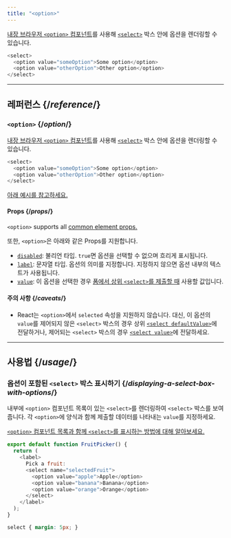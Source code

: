 ```yaml
---
title: "<option>"
---
```


<Intro>

[내장 브라우저 `<option>` 컴포넌트](https://developer.mozilla.org/ko/docs/Web/HTML/Element/option)를 사용해 [`<select>`](/reference/react-dom/components/select) 박스 안에 옵션을 렌더링할 수 있습니다.

```js
<select>
  <option value="someOption">Some option</option>
  <option value="otherOption">Other option</option>
</select>
```

</Intro>

<InlineToc />

---

## 레퍼런스 {/*reference*/}

### `<option>` {/*option*/}

[내장 브라우저 `<option>` 컴포넌트](https://developer.mozilla.org/ko/docs/Web/HTML/Element/option)를 사용해 [`<select>`](/reference/react-dom/components/select) 박스 안에 옵션을 렌더링할 수 있습니다.

```js
<select>
  <option value="someOption">Some option</option>
  <option value="otherOption">Other option</option>
</select>
```

[아래 예시를 참고하세요.](#usage)

#### Props {/*props*/}

`<option>` supports all [common element props.](/reference/react-dom/components/common#common-props)

또한, `<option>`은 아래와 같은 Props를 지원합니다.

* [`disabled`](https://developer.mozilla.org/ko/docs/Web/HTML/Element/option#disabled): 불리언 타입. `true`면 옵션을 선택할 수 없으며 흐리게 표시됩니다.
* [`label`](https://developer.mozilla.org/ko/docs/Web/HTML/Element/option#label): 문자열 타입. 옵션의 의미를 지정합니다. 지정하지 않으면 옵션 내부의 텍스트가 사용됩니다.
* [`value`](https://developer.mozilla.org/ko/docs/Web/HTML/Element/option#value): 이 옵션을 선택한 경우 [폼에서 상위 `<select>`를 제출할 때](/reference/react-dom/components/select#reading-the-select-box-value-when-submitting-a-form) 사용할 값입니다.

#### 주의 사항 {/*caveats*/}

* React는 `<option>`에서 `selected` 속성을 지원하지 않습니다. 대신, 이 옵션의 `value`를 제어되지 않은 `<select>` 박스의 경우 상위 [`<select defaultValue>`](/reference/react-dom/components/select#providing-an-initially-selected-option)에 전달하거나, 제어되는 `<select>` 박스의 경우 [`<select value>`](/reference/react-dom/components/select#controlling-a-select-box-with-a-state-variable)에 전달하세요.

---

## 사용법 {/*usage*/}

### 옵션이 포함된 `<select>` 박스 표시하기 {/*displaying-a-select-box-with-options*/}

내부에 `<option>` 컴포넌트 목록이 있는 `<select>`를 렌더링하여 `<select>` 박스를 보여줍니다. 각 `<option>`에 양식과 함께 제출할 데이터를 나타내는 `value`를 지정하세요.

[`<option>` 컴포넌트 목록과 함께 `<select>`를 표시하는 방법에 대해 알아보세요.](/reference/react-dom/components/select)

<Sandpack>

```js
export default function FruitPicker() {
  return (
    <label>
      Pick a fruit:
      <select name="selectedFruit">
        <option value="apple">Apple</option>
        <option value="banana">Banana</option>
        <option value="orange">Orange</option>
      </select>
    </label>
  );
}
```

```css
select { margin: 5px; }
```

</Sandpack>

